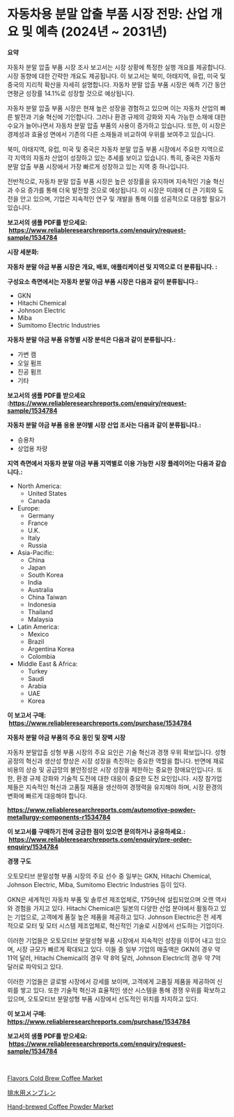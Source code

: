 <p><h1>자동차용 분말 압출 부품 시장 전망: 산업 개요 및 예측 (2024년 ~ 2031년)</h1></p><p><strong>요약</strong></p>
<p><p>자동차 분말 압출 부품 시장 조사 보고서는 시장 상황에 특정한 실행 개요를 제공합니다. 시장 동향에 대한 간략한 개요도 제공됩니다. 이 보고서는 북미, 아태지역, 유럽, 미국 및 중국의 지리적 확산을 자세히 설명합니다. 자동차 분말 압출 부품 시장은 예측 기간 동안 연평균 성장률 14.1%로 성장할 것으로 예상됩니다.</p><p>자동차 분말 압출 부품 시장은 현재 높은 성장을 경험하고 있으며 이는 자동차 산업의 빠른 발전과 기술 혁신에 기인합니다. 그러나 환경 규제의 강화와 지속 가능한 소재에 대한 수요가 늘어나면서 자동차 분말 압출 부품의 사용이 증가하고 있습니다. 또한, 이 시장은 경제성과 효율성 면에서 기존의 다른 소재들과 비교하여 우위를 보여주고 있습니다.</p><p>북미, 아태지역, 유럽, 미국 및 중국은 자동차 분말 압출 부품 시장에서 주요한 지역으로 각 지역의 자동차 산업이 성장하고 있는 추세를 보이고 있습니다. 특히, 중국은 자동차 분말 압출 부품 시장에서 가장 빠르게 성장하고 있는 지역 중 하나입니다.</p><p>전반적으로, 자동차 분말 압출 부품 시장은 높은 성장률을 유지하며 지속적인 기술 혁신과 수요 증가를 통해 더욱 발전할 것으로 예상됩니다. 이 시장은 미래에 더 큰 기회와 도전을 안고 있으며, 기업은 지속적인 연구 및 개발을 통해 이를 성공적으로 대응할 필요가 있습니다.</p></p>
<p><strong>보고서의 샘플 PDF를 받으세요: &nbsp;<a href="https://www.reliableresearchreports.com/enquiry/request-sample/1534784">https://www.reliableresearchreports.com/enquiry/request-sample/1534784</a></strong></p>
<p><strong>시장 세분화:</strong></p>
<p><strong> 자동차 분말 야금 부품 시장은 개요, 배포, 애플리케이션 및 지역으로 더 분류됩니다. :</strong></p>
<p><strong>구성요소 측면에서는 자동차 분말 야금 부품 시장은 다음과 같이 분류됩니다.:</strong></p>
<p><ul><li>GKN</li><li>Hitachi Chemical</li><li>Johnson Electric</li><li>Miba</li><li>Sumitomo Electric Industries</li></ul></p>
<p><strong> 자동차 분말 야금 부품 유형별 시장 분석은 다음과 같이 분류됩니다.:</strong></p>
<p><ul><li>가변 캠</li><li>오일 펌프</li><li>진공 펌프</li><li>기타</li></ul></p>
<p><strong>보고서의 샘플 PDF를 받으세요 :<a href="https://www.reliableresearchreports.com/enquiry/request-sample/1534784">https://www.reliableresearchreports.com/enquiry/request-sample/1534784</a></strong></p>
<p><strong> 자동차 분말 야금 부품 응용 분야별 시장 산업 조사는 다음과 같이 분류됩니다.:</strong></p>
<p><ul><li>승용차</li><li>상업용 차량</li></ul></p>
<p><strong>지역 측면에서 자동차 분말 야금 부품 지역별로 이용 가능한 시장 플레이어는 다음과 같습니다.:</strong></p>
<p><ul>
    <li>
        North America:
        <ul>
            <li>United States</li>
            <li>Canada</li>
        </ul>
    </li>
    <li>
        Europe:
        <ul>
            <li>Germany</li>
            <li>France</li>
            <li>U.K.</li>
            <li>Italy</li>
            <li>Russia</li>
        </ul>
    </li>
    <li>
        Asia-Pacific:
        <ul>
            <li>China</li>
            <li>Japan</li>
            <li>South Korea</li>
            <li>India</li>
            <li>Australia</li>
            <li>China Taiwan</li>
            <li>Indonesia</li>
            <li>Thailand</li>
            <li>Malaysia</li>
        </ul>
    </li>
    <li>
        Latin America:
        <ul>
            <li>Mexico</li>
            <li>Brazil</li>
            <li>Argentina Korea</li>
            <li>Colombia</li>
        </ul>
    </li>
    <li>
        Middle East & Africa:
        <ul>
            <li>Turkey</li>
            <li>Saudi</li>
            <li>Arabia</li>
            <li>UAE</li>
            <li>Korea</li>
        </ul>
    </li>
    </ul></p>
<p><strong>이 보고서 구매: &nbsp;<a href="https://www.reliableresearchreports.com/purchase/1534784">https://www.reliableresearchreports.com/purchase/1534784</a></strong></p>
<p><strong>자동차 분말 야금 부품의 주요 동인 및 장벽 시장</strong></p>
<p><p>자동차 분말압출 성형 부품 시장의 주요 요인은 기술 혁신과 경쟁 우위 확보입니다. 성형 공정의 혁신과 생산성 향상은 시장 성장을 촉진하는 중요한 역할을 합니다. 반면에 재료 비용의 상승 및 공급망의 불안정성은 시장 성장을 제한하는 중요한 장애요인입니다. 또한, 환경 규제 강화와 기술적 도전에 대한 대응이 중요한 도전 요인입니다. 시장 참가업체들은 지속적인 혁신과 고품질 제품을 생산하여 경쟁력을 유지해야 하며, 시장 환경의 변화에 빠르게 대응해야 합니다.</p></p>
<p><strong><a href="https://www.reliableresearchreports.com/automotive-powder-metallurgy-components-r1534784">https://www.reliableresearchreports.com/automotive-powder-metallurgy-components-r1534784</a></strong></p>
<p><strong>이 보고서를 구매하기 전에 궁금한 점이 있으면 문의하거나 공유하세요.: &nbsp;<a href="https://www.reliableresearchreports.com/enquiry/pre-order-enquiry/1534784">https://www.reliableresearchreports.com/enquiry/pre-order-enquiry/1534784</a></strong></p>
<p><strong>경쟁 구도</strong></p>
<p><p>오토모티브 분말성형 부품 시장의 주요 선수 중 일부는 GKN, Hitachi Chemical, Johnson Electric, Miba, Sumitomo Electric Industries 등이 있다. </p><p>GKN은 세계적인 자동차 부품 및 솔루션 제조업체로, 1759년에 설립되었으며 오랜 역사와 경험을 가지고 있다. Hitachi Chemical은 일본의 다양한 산업 분야에서 활동하고 있는 기업으로, 고객에게 품질 높은 제품을 제공하고 있다. Johnson Electric은 전 세계적으로 모터 및 모터 시스템 제조업체로, 혁신적인 기술로 시장에서 선도하는 기업이다.</p><p>이러한 기업들은 오토모티브 분말성형 부품 시장에서 지속적인 성장을 이루어 내고 있으며, 시장 규모가 빠르게 확대되고 있다. 이들 중 일부 기업의 매출액은 GKN의 경우 약 11억 달러, Hitachi Chemical의 경우 약 8억 달러, Johnson Electric의 경우 약 7억 달러로 파악되고 있다.</p><p>이러한 기업들은 글로벌 시장에서 강세를 보이며, 고객에게 고품질 제품을 제공하여 신뢰를 쌓고 있다. 또한 기술적 혁신과 효율적인 생산 시스템을 통해 경쟁 우위를 확보하고 있으며, 오토모티브 분말성형 부품 시장에서 선도적인 위치를 차지하고 있다.</p></p>
<p><strong>이 보고서 구매: &nbsp; <a href="https://www.reliableresearchreports.com/purchase/1534784">https://www.reliableresearchreports.com/purchase/1534784</a></strong></p>
<p><strong>보고서의 샘플 PDF를 받으세요: &nbsp;<a href="https://www.reliableresearchreports.com/enquiry/request-sample/1534784">https://www.reliableresearchreports.com/enquiry/request-sample/1534784</a></strong><strong></strong></p>
<p>&nbsp;</p>
<p><p><a href="https://github.com/gamblestampleyjenny50m5sl6/Market-Research-Report-List-2/blob/main/flavors-cold-brew-coffee-market.md">Flavors Cold Brew Coffee Market</a></p><p><a href="https://github.com/nemesis2824/Market-Research-Report-List-1/blob/main/506528619960.md">排水用メンブレン</a></p><p><a href="https://github.com/wwwkeltoum/Market-Research-Report-List-2/blob/main/hand-brewed-coffee-powder-market.md">Hand-brewed Coffee Powder Market</a></p></p>